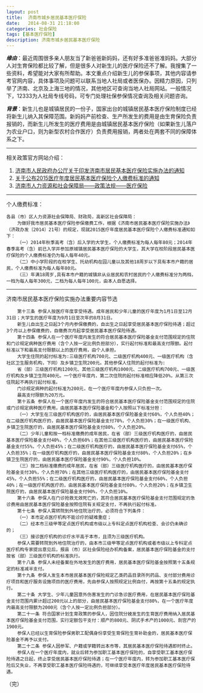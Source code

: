 ```yaml
---
layout: post
title:  济南市城乡居民基本医疗保险
date:   2014-08-31 21:18:00
categories: 社会保险
tags: [基本医疗保险]
description: 济南市城乡居民基本医疗保险
---
```


***缘由***：最近周围很多亲人朋友当了新爸爸新妈妈，还有好多准爸爸准妈妈。大部分人对生育保险都比较了解，但是很多人对新生儿的医疗保险还不了解。我搜集了一些资料，希望能对大家有所帮助。本文重点介绍新生儿的参保事项，其他内容请参考官网内容，具体事项及问题可以联系当地人社局或者医保办。因精力原因，只列举了济南、北京及上海三地的情况，其他地区可查询当地人社局网站。一般情况下，12333为人社局专线号码，可专门处理社保参保情况查询及相关问题咨询。

***背景***：新生儿也是城镇居民的一份子，国家出台的城镇居民基本医疗保险制度已经将新生儿纳入其保障范围。新妈妈产前检查、生产所发生的费用是由生育保险负责报销的，而新生儿所发生的医疗费用是由城镇居民基本医疗保险（如果新生儿落户为农业户口，则为新型农村合作医疗）负责费用报销，两者处在两套不同的保障体系之下。
<!-- more -->

---
相关政策官方网站介绍：

 1. [济南市人民政府办公厅关于印发济南市居民基本医疗保险实施办法的通知][1]
 2. [关于公布2015医疗年度居民基本医疗保险个人缴费标准的通知][2]
 3. [济南市人力资源和社会保障局——政策法规——医疗保险][3]

---
个人缴费标准：

    各县（市）区人力资源社会保障局、财政局，高新区社会保障局：
        为做好我市居民基本医疗保险参保缴费工作，根据《济南市居民基本医疗保险实施办法》（济政办发〔2014〕21号）的规定，现就2015医疗年度居民基本医疗保险个人缴费标准通知如下：
        （一）2014年秋季高考（含）后入学的大学生，个人缴费标准为每人每年80元；2014年春季高考（含）前已入学并参加原城镇居民基本医疗保险的大学生，其大学在校阶段居民基本医疗保险的个人缴费标准仍为每人每年40元。
        （二）中小学阶段的在校学生、托幼机构在园儿童以及其他18周岁以下具有本市户籍的居民，个人缴费标准为每人每年80元。
        （三）年满18周岁,具有本市户籍的城镇非从业居民和农村居民的个人缴费标准分为两档，一档为每人每年300元，二档为每人每年100元，由本人自愿选择。

---
济南市居民基本医疗保险实施办法重要内容节选

        第十三条 参保人按医疗年度享受待遇。成年居民和少年儿童的医疗年度为1月1日至12月31日；大学生的医疗年度为9月1日至次年的8月31日。
        新生儿自出生之日起3个月内参保缴费的，自出生之日起享受居民基本医疗保险待遇；超过3个月以上参保缴费的，自缴费次月起享受居民基本医疗保险待遇。
        第十四条 参保人在一个医疗年度内发生的符合居民基本医疗保险基金支付范围规定的住院和门诊规定病种医疗费用（含个人按一定比例负担部分），实行起付标准和最高支付限额。起付标准以下和最高支付限额以上的医疗费用，由个人承担。
        大学生住院的起付标准为:三级医疗机构700元、二级医疗机构400元、一级医疗机构（含社区卫生服务机构，下同）及乡镇卫生院200元。其他参保人住院的起付标准为:
        省（部）三级医疗机构1200元、其他三级医疗机构1000元、二级医疗机构700元、一级医疗机构及乡镇卫生院400元。一个医疗年度内，第二次住院的起付标准相应降低20%，从第三次住院起不再执行起付标准。
        门诊规定病种的起付标准为200元，在一个医疗年度内参保人只负担一次。
        最高支付限额为20万元。
        第十五条 参保人在一个医疗年度内发生的符合居民基本医疗保险基金支付范围规定的住院或门诊规定病种医疗费用，由居民基本医疗保险基金和个人按照以下标准分担：
        （一）大学生在三级医疗机构医疗的，由居民基本医疗保险基金支付60%，个人负担40%；在二级医疗机构医疗的，由居民基本医疗保险基金支付70%，个人负担30%；在一级医疗机构、乡镇卫生院医疗的，由居民基本医疗保险基金支付80%，个人负担20%。
        （二）少年儿童和按一档标准缴费的成年居民，在省（部）三级医疗机构医疗的，由居民基本医疗保险基金支付40%，个人负担60%；在其他三级医疗机构医疗的，由居民基本医疗保险基金支付55%，个人负担45%；在二级医疗机构医疗的，由居民基本医疗保险基金支付65%，个人负担35%；在一级医疗机构医疗的，由居民基本医疗保险基金支付80%，个人负担20%；在乡镇卫生院医疗的，由居民基本医疗保险基金支付90%，个人负担10%。
        （三）按二档标准缴费的成年居民，在省（部）三级医疗机构医疗的，由居民基本医疗保险基金支付30%，个人负担70%；在其他三级医疗机构医疗的，由居民基本医疗保险基金支付45%，个人负担55%；在二级医疗机构医疗的，由居民基本医疗保险基金支付60%，个人负担40%；在一级医疗机构医疗的，由居民基本医疗保险基金支付80%，个人负担20%；在乡镇卫生院医疗的，由居民基本医疗保险基金支付90%，个人负担10%。
        第十六条 参保人在门诊抢救无效死亡的，其符合居民基本医疗保险基金支付范围规定的急诊费用由居民基本医疗保险基金按照住院有关规定支付，不再执行起付标准。
        第十七条 参保人需转院到外地住院治疗的，必须符合下列条件：
        （一）本市定点医疗机构不能诊疗的疑难重症；
        （二）经本市三级甲等定点医疗机构或市级以上专科定点医疗机构检查、会诊仍未确诊的；
        （三）接诊医疗机构的诊疗水平高于本市，且须为三级医疗机构。
        参保人需要转院到外地住院治疗的，由本市三级甲等定点医疗机构或者市级以上专科定点医疗机构专家提出意见后，报县（市）区社会保险经办机构备案，居民基本医疗保险基金的支付按省（部）三级医疗机构的标准执行。
        第十八条 参保人未经备案在外地发生的医疗费用，居民基本医疗保险基金按照第十五条规定的标准减半支付。
        第十九条 参保人发生本市居民基本医疗保险规定乙类药品目录所列药品、支付部分费用诊疗项目和医疗服务设施项目的医疗费用，先由参保人按照规定比例自付，再按第十五条的规定执行。
        第二十条 大学生、少年儿童因意外伤害发生的门诊急诊医疗费用，在居民基本医疗保险基金支付范围内累计超过200元以上的部分，由居民基本医疗保险基金支付80%，在一个医疗年度内最高支付限额为2000元（含个人按一定比例负担部分）。
        第二十一条 符合国家计划生育政策的参保人，因住院分娩发生的生育医疗费用纳入居民基本医疗保险基金支付范围，实行定额包干支付：顺产的800元、阴式手术产的1000元、剖宫产的1900元。
        参保人已经以生育保险参保男职工配偶身份享受生育保险生育补助金的，居民基本医疗保险基金不再予以支付。
        第二十二条 参保人因参军、户籍或学籍转出本市等，其居民基本医疗保险待遇即时终止。
        参保人在一个医疗年度内，就业后转为参加职工基本医疗保险的，自享受职工基本医疗保险待遇之日起，终止享受居民基本医疗保险待遇；在一个医疗年度内，转为参加职工基本医疗保险后又失业，不再享受职工基本医疗保险待遇的，可继续享受本医疗年度居民基本医疗保险待遇。

  [1]: http://www.jnhrss.gov.cn/Contents/ArticleShow.asp?ArticleID=16137
  [2]: http://www.jnhrss.gov.cn/Contents/ArticleShow.asp?ArticleID=16138
  [3]: http://www.jnhrss.gov.cn/Contents/ShowClass.asp?ClassID=159

（完）
